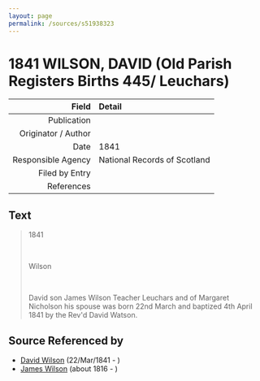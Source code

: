 ```yaml
---
layout: page
permalink: /sources/s51938323
---
```


# 1841 WILSON, DAVID (Old Parish Registers Births 445/ Leuchars)

Field | Detail
---:|:---
Publication | 
Originator / Author | 
Date | 1841
Responsible Agency | National Records of Scotland
Filed by Entry | 
References | 

## Text

> 1841
>
> <br/>
>
> Wilson
>
> <br/>
>
> David son James Wilson Teacher Leuchars and of Margaret Nicholson his spouse was born 22nd March and baptized 4th April 1841 by the Rev'd David Watson.
>

## Source Referenced by

* [David Wilson](../people/@15598112@-david-wilson-b1841-3-22-d.md) (22/Mar/1841 - )
* [James Wilson](../people/@98356536@-james-wilson-b1816-d.md) (about 1816 - )
